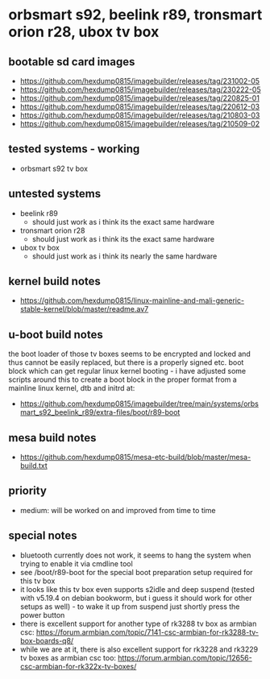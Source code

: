 # orbsmart s92, beelink r89, tronsmart orion r28, ubox tv box

## bootable sd card images

- https://github.com/hexdump0815/imagebuilder/releases/tag/231002-05
- https://github.com/hexdump0815/imagebuilder/releases/tag/230222-05
- https://github.com/hexdump0815/imagebuilder/releases/tag/220825-01
- https://github.com/hexdump0815/imagebuilder/releases/tag/220612-03
- https://github.com/hexdump0815/imagebuilder/releases/tag/210803-03
- https://github.com/hexdump0815/imagebuilder/releases/tag/210509-02

## tested systems - working

- orbsmart s92 tv box

## untested systems

- beelink r89
  - should just work as i think its the exact same hardware
- tronsmart orion r28
  - should just work as i think its the exact same hardware
- ubox tv box
  - should just work as i think its nearly the same hardware

## kernel build notes

- https://github.com/hexdump0815/linux-mainline-and-mali-generic-stable-kernel/blob/master/readme.av7

## u-boot build notes

the boot loader of those tv boxes seems to be encrypted and locked and thus cannot be easily replaced, but there is a properly signed etc. boot block which can get regular linux kernel booting - i have adjusted some scripts around this to create a boot block in the proper format from a mainline linux kernel, dtb and initrd at:

- https://github.com/hexdump0815/imagebuilder/tree/main/systems/orbsmart_s92_beelink_r89/extra-files/boot/r89-boot

## mesa build notes

- https://github.com/hexdump0815/mesa-etc-build/blob/master/mesa-build.txt

## priority

- medium: will be worked on and improved from time to time

## special notes

- bluetooth currently does not work, it seems to hang the system when trying to enable it via cmdline tool
- see /boot/r89-boot for the special boot preparation setup required for this tv box
- it looks like this tv box even supports s2idle and deep suspend (tested with v5.19.4 on debian bookworm, but i guess it should work for other setups as well) - to wake it up from suspend just shortly press the power button
- there is excellent support for another type of rk3288 tv box as armbian csc: https://forum.armbian.com/topic/7141-csc-armbian-for-rk3288-tv-box-boards-q8/
- while we are at it, there is also excellent support for rk3228 and rk3229 tv boxes as armbian csc too: https://forum.armbian.com/topic/12656-csc-armbian-for-rk322x-tv-boxes/
